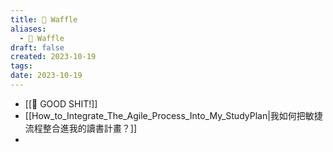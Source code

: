 ```yaml
---
title: 🧇 Waffle
aliases:
  - 🧇 Waffle
draft: false
created: 2023-10-19
tags: 
date: 2023-10-19
---
```

- [[💩 GOOD SHIT!]]
- [[How_to_Integrate_The_Agile_Process_Into_My_StudyPlan|我如何把敏捷流程整合進我的讀書計畫？]]
- 